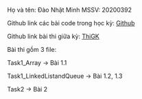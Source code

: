 Họ và tên: Đào Nhật Minh
MSSV: 20200392

Github link các bài code trong học kỳ: [Github](https://github.com/minhdn-es76d/C_Basic_Hust)

Github link bài thi giữa kỳ: [ThiGK](https://github.com/minhdn-es76d/C_Basic_Hust/tree/main/source_code/thigk)

Bài thi gồm 3 file:

Task1_Array -> Bài 1.1

Task1_LinkedListandQueue -> Bài 1.2, 1.3

Task2 -> Bài 2
